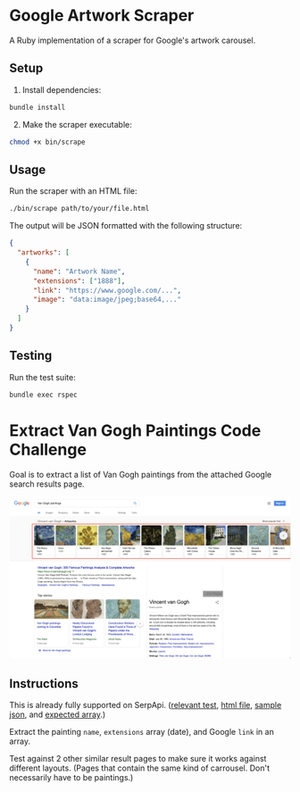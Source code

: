 # Google Artwork Scraper

A Ruby implementation of a scraper for Google's artwork carousel.

## Setup

1. Install dependencies:
```bash
bundle install
```

2. Make the scraper executable:
```bash
chmod +x bin/scrape
```

## Usage

Run the scraper with an HTML file:
```bash
./bin/scrape path/to/your/file.html
```

The output will be JSON formatted with the following structure:
```json
{
  "artworks": [
    {
      "name": "Artwork Name",
      "extensions": ["1888"],
      "link": "https://www.google.com/...",
      "image": "data:image/jpeg;base64,..."
    }
  ]
}
```

## Testing

Run the test suite:
```bash
bundle exec rspec
```

# Extract Van Gogh Paintings Code Challenge

Goal is to extract a list of Van Gogh paintings from the attached Google search results page.

![Van Gogh paintings](https://github.com/serpapi/code-challenge/blob/master/files/van-gogh-paintings.png?raw=true "Van Gogh paintings")

## Instructions

This is already fully supported on SerpApi. ([relevant test], [html file], [sample json], and [expected array].)

Extract the painting `name`, `extensions` array (date), and Google `link` in an array.

[relevant test]: https://github.com/serpapi/test-knowledge-graph-desktop/blob/master/spec/knowledge_graph_claude_monet_paintings_spec.rb
[sample json]: https://raw.githubusercontent.com/serpapi/code-challenge/master/files/van-gogh-paintings.json
[html file]: https://raw.githubusercontent.com/serpapi/code-challenge/master/files/van-gogh-paintings.html
[expected array]: https://raw.githubusercontent.com/serpapi/code-challenge/master/files/expected-array.json

Test against 2 other similar result pages to make sure it works against different layouts. (Pages that contain the same kind of carrousel. Don't necessarily have to be paintings.)
